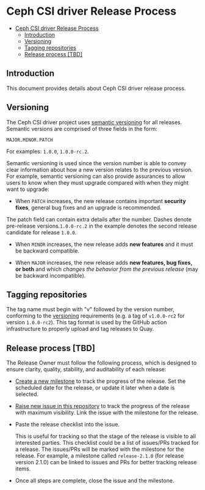 # Ceph CSI driver Release Process

- [Ceph CSI driver Release Process](#ceph-csi-driver-release-process)
  - [Introduction](#introduction)
  - [Versioning](#versioning)
  - [Tagging repositories](#tagging-repositories)
  - [Release process [TBD]](#release-process-tbd)

## Introduction

This document provides details about Ceph CSI driver release process.

## Versioning

The Ceph CSI driver project uses
[semantic versioning](http://semver.org/)
for all releases.
Semantic versions are comprised of three
fields in the form:

```MAJOR.MINOR.PATCH```

For examples: `1.0.0`, `1.0.0-rc.2`.

Semantic versioning is used since the version
number is able to convey clear information about
how a new version relates to the previous version.
For example, semantic versioning can also provide
assurances to allow users to know when they must
upgrade compared with when they might want to upgrade:

- When `PATCH` increases, the new release contains important **security fixes**,
general bug fixes  and an upgrade is recommended.

 The patch field can contain extra details after the number.
 Dashes denote pre-release versions.`1.0.0-rc.2` in the example
 denotes the second release candidate for release `1.0.0`.

- When `MINOR` increases, the new release adds **new features**
and it must be backward compatible.

- When `MAJOR` increases, the new release adds **new features,
  bug fixes, or both** and which *changes the behavior from
  the previous release* (may be backward incompatible).

## Tagging repositories

The tag name must begin with "v" followed by the version number, conforming to
the [versioning](#versioning) requirements (e.g. a tag of `v1.0.0-rc2` for
version `1.0.0-rc2`). This tag format is used by the GitHub action
infrastructure to properly upload and tag releases to Quay.

## Release process [TBD]

The Release Owner must follow the following process, which is
designed to ensure clarity, quality, stability, and auditability
of each release:

- [Create a new milestone](https://github.com/ceph/ceph-csi/milestones/new) to
  track the progress of the release. Set the scheduled date for the release, or
  update it later when a date is selected.

- [Raise new issue in this
  repository](https://github.com/ceph/ceph-csi/issues/new) to track the
  progress of the release with maximum visibility. Link the issue with the
  milestone for the release.

- Paste the release checklist into the issue.

  This is useful for tracking so that the stage of the release is visible to
  all interested parties. This checklist could be a list of issues/PRs tracked
  for a release. The issues/PRs will be marked with the milestone for the
  release. For example, a milestone called `release-2.1.0` (for release version
  2.1.0) can be linked to issues and PRs for better tracking release items.

- Once all steps are complete, close the issue and the milestone.
